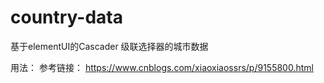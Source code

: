 # country-data
基于elementUI的Cascader 级联选择器的城市数据

用法：
参考链接：  https://www.cnblogs.com/xiaoxiaossrs/p/9155800.html
